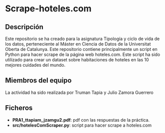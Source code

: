 # Scrape-hoteles.com
## Descripción
Este repositorio se ha creado para la asignatura Tipología y ciclo de vida de los datos, perteneciente al Máster en Ciencia de Datos de la Universitat Oberta de Catalunya. Este repositorio contiene principalmente un script en Python para hacer scrape de la página web hoteles.com. Este script ha sido utilizado para crear un dataset sobre habitaciones de hoteles en las 10 mejores cuidades del mundo.
## Miembros del equipo
La actividad ha sido realizada por Truman Tapia y Julio Zamora Guerrero
## Ficheros
- **PRA1_ttapiam_jzamgu2.pdf**: pdf con las respuestas de la práctica.
- **src/hotelesComScraper.py**: script para hacer scrape a hoteles.com
